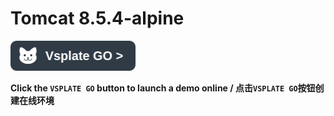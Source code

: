 # Tomcat 8.5.4-alpine

<a href="https://www.vsplate.com/?docker-compose=https://github.com/vsplate/dcenvs/tomcat/8.5.4-alpine"><img alt="VSPLATE GO" src="https://raw.githubusercontent.com/vsplate/images/master/vsgo_btn.png" width="200px"></a>

**Click the `VSPLATE GO` button to launch a demo online / 点击`VSPLATE GO`按钮创建在线环境**